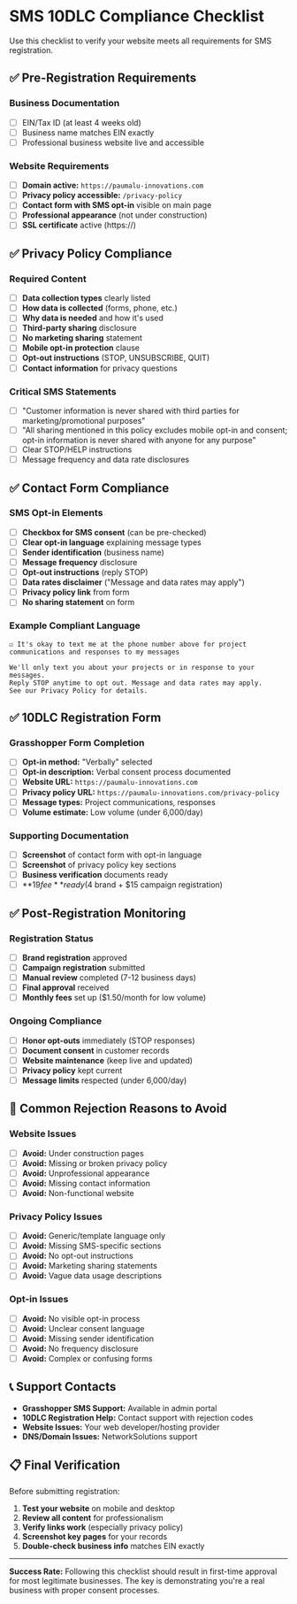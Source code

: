 # SMS 10DLC Compliance Checklist

Use this checklist to verify your website meets all requirements for SMS registration.

## ✅ Pre-Registration Requirements

### Business Documentation
- [ ] EIN/Tax ID (at least 4 weeks old)
- [ ] Business name matches EIN exactly
- [ ] Professional business website live and accessible

### Website Requirements  
- [ ] **Domain active:** `https://paumalu-innovations.com`
- [ ] **Privacy policy accessible:** `/privacy-policy`
- [ ] **Contact form with SMS opt-in** visible on main page
- [ ] **Professional appearance** (not under construction)
- [ ] **SSL certificate** active (https://)

## ✅ Privacy Policy Compliance

### Required Content
- [ ] **Data collection types** clearly listed
- [ ] **How data is collected** (forms, phone, etc.)
- [ ] **Why data is needed** and how it's used
- [ ] **Third-party sharing** disclosure
- [ ] **No marketing sharing** statement
- [ ] **Mobile opt-in protection** clause
- [ ] **Opt-out instructions** (STOP, UNSUBSCRIBE, QUIT)
- [ ] **Contact information** for privacy questions

### Critical SMS Statements
- [ ] "Customer information is never shared with third parties for marketing/promotional purposes"
- [ ] "All sharing mentioned in this policy excludes mobile opt-in and consent; opt-in information is never shared with anyone for any purpose"
- [ ] Clear STOP/HELP instructions
- [ ] Message frequency and data rate disclosures

## ✅ Contact Form Compliance

### SMS Opt-in Elements
- [ ] **Checkbox for SMS consent** (can be pre-checked)
- [ ] **Clear opt-in language** explaining message types
- [ ] **Sender identification** (business name)
- [ ] **Message frequency** disclosure
- [ ] **Opt-out instructions** (reply STOP)
- [ ] **Data rates disclaimer** ("Message and data rates may apply")
- [ ] **Privacy policy link** from form
- [ ] **No sharing statement** on form

### Example Compliant Language
```
☑️ It's okay to text me at the phone number above for project communications and responses to my messages

We'll only text you about your projects or in response to your messages. 
Reply STOP anytime to opt out. Message and data rates may apply. 
See our Privacy Policy for details.
```

## ✅ 10DLC Registration Form

### Grasshopper Form Completion
- [ ] **Opt-in method:** "Verbally" selected
- [ ] **Opt-in description:** Verbal consent process documented
- [ ] **Website URL:** `https://paumalu-innovations.com`
- [ ] **Privacy policy URL:** `https://paumalu-innovations.com/privacy-policy`
- [ ] **Message types:** Project communications, responses
- [ ] **Volume estimate:** Low volume (under 6,000/day)

### Supporting Documentation
- [ ] **Screenshot** of contact form with opt-in language
- [ ] **Screenshot** of privacy policy key sections
- [ ] **Business verification** documents ready
- [ ] **$19 fee** ready ($4 brand + $15 campaign registration)

## ✅ Post-Registration Monitoring

### Registration Status
- [ ] **Brand registration** approved
- [ ] **Campaign registration** submitted  
- [ ] **Manual review** completed (7-12 business days)
- [ ] **Final approval** received
- [ ] **Monthly fees** set up ($1.50/month for low volume)

### Ongoing Compliance
- [ ] **Honor opt-outs** immediately (STOP responses)
- [ ] **Document consent** in customer records
- [ ] **Website maintenance** (keep live and updated)
- [ ] **Privacy policy** kept current
- [ ] **Message limits** respected (under 6,000/day)

## 🚨 Common Rejection Reasons to Avoid

### Website Issues
- [ ] **Avoid:** Under construction pages
- [ ] **Avoid:** Missing or broken privacy policy
- [ ] **Avoid:** Unprofessional appearance
- [ ] **Avoid:** Missing contact information
- [ ] **Avoid:** Non-functional website

### Privacy Policy Issues  
- [ ] **Avoid:** Generic/template language only
- [ ] **Avoid:** Missing SMS-specific sections
- [ ] **Avoid:** No opt-out instructions
- [ ] **Avoid:** Marketing sharing statements
- [ ] **Avoid:** Vague data usage descriptions

### Opt-in Issues
- [ ] **Avoid:** No visible opt-in process
- [ ] **Avoid:** Unclear consent language
- [ ] **Avoid:** Missing sender identification
- [ ] **Avoid:** No frequency disclosure
- [ ] **Avoid:** Complex or confusing forms

## 📞 Support Contacts

- **Grasshopper SMS Support:** Available in admin portal
- **10DLC Registration Help:** Contact support with rejection codes
- **Website Issues:** Your web developer/hosting provider
- **DNS/Domain Issues:** NetworkSolutions support

## 📋 Final Verification

Before submitting registration:
1. **Test your website** on mobile and desktop
2. **Review all content** for professionalism  
3. **Verify links work** (especially privacy policy)
4. **Screenshot key pages** for your records
5. **Double-check business info** matches EIN exactly

---

**Success Rate:** Following this checklist should result in first-time approval for most legitimate businesses. The key is demonstrating you're a real business with proper consent processes.
